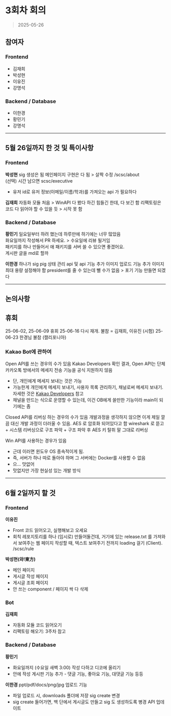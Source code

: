 # 3회차 회의  
> 2025-05-26  

## 참여자  

### Frontend
- 김재희    
- 박성현  
- 이유진  
- 강명석  

### Backend / Database  
- 이한경  
- 황민기  
- 강명석  

---  

## 5월 26일까지 한 것 및 특이사항  

### Frontend  

**박성현**
sig 생성은 됨
메인페이지 구현은 다 됨 > 살짝 수정
  /scsc/about  
(선택) 시간 남으면 scsc/executive
- 유저 id로 유저 정보(이메일/이름/학과)를 가져오는 api 가 필요하다

**김재희**
자동화 모듈 처음 > WinAPI 다 봤다 하긴 힘들긴 한데, 다 보긴 함
리팩토링은 코드 다 읽어야 할 수 있을 듯 > 시작 못 함

### Backend / Database  

**황민기**
일요일부터 하려 했는데 하루만에 하기에는 너무 많았음  
화요일까지 작성해서 PR 하세요.  > 수요일에 리뷰 될거임  
패키지를 하나 만들어서 애 패키지를 서버 쓸 수 있으면 좋겠어요.  
  게시판 글을 md로 할까

**이한경**
하나가 sig pig 상태 관리 api 및 api 기능 추가
이미지 업로드 기능 추가
  이미지 최대 용량 설정해야 함
  president를 줄 수 있는데 뺄 수가 없음 > 포기 기능 만들면 되겠다

---  

## 논의사항  

## 휴회
25-06-02, 25-06-09 휴회
25-06-16 다시 재개. 불참 = 김재희, 이유진 (시험)
25-06-23 한경님 불참 (캘리포니아)

### Kakao Bot에 관하여

Open API를 쓰는 경우의 수가 있음
Kakao Developers 확인 결과, Open API는 단체 카카오톡 방에서의 메세지 전송 기능을 공식 지원하지 않음
- 단, 개인에게 메세지 보내는 것은 가능
- 가능한게 개인에게 메세지 보내기, 사용자 목록 관리하기, 채널로써 메세지 보내기. 자세한 것은 [Kakao Developers](https://developers.kakao.com/tool/rest-api/reference) 참고
- 채널을 만드는 식으로 운영할 수 있는데, 이건 OB에게 쓸만한 기능이라 main이 되기에는 좀

Closed API를 리버싱 하는 경우의 수가 있음
개발과정을 생각하지 않으면 이게 제일 깔끔
대신 개발 과정이 더러울 수 있음. AES 로 암호화 되어있다고 함
wireshark 로 뜯고 + 시스템 리버싱으로 구조 파악 + 구조 파악 후 AES 키 탈취
말 그대로 리버싱

Win API를 사용하는 경우가 있음
- 근데 이러면 윈도우 OS 종속적이게 됨.
- 즉, 서버가 하나 따로 돌아야 하며 그 서버에는 Docker를 사용할 수 없음
- 으... 맛없어
- 맛없지만 가장 현실성 있는 개발 방식

---  

## 6월 2일까지 할 것  

### Frontend  
**이유진**
- Front 코드 읽어오고, 실행해보고 오세요
- 회칙 레포지토리를 하나 (임시로) 만들어둘건데, 거기에 있는 release.txt 를 가져와서 보여주는 웹 페이지
  작성할 때, 텍스트 보여주기 전까지 loading 걸기 (Client).
  /scsc/rule

**박성현(와!東方)**
- 메인 페이지
- 게시글 작성 페이지
- 게시글 조회 페이지
- 안 쓰는 component / 페이지 싹 다 삭제

### Bot  

**김재희**
- 자동화 모듈 코드 읽어오기
- 리팩토링 해오기: 3주차 참고

### Backend / Database  
**황민기**
- 화요일까지 (수요일 새벽 3:00) 작성 다하고 디코에 올리기
- 안에 작성 게시판 기능 추가 - 댓글 기능, 좋아요 기능, 대댓글 기능 등등

**이한경**
ppt/pdf/docs/png/jpg 업로드 기능
- 파일 업로드 시, downloads 폴더에 저장
sig create 변경
- sig create 들어가면, 백 단에서 게시글도 만들고 sig 도 생성하도록 병경
API 업데이트